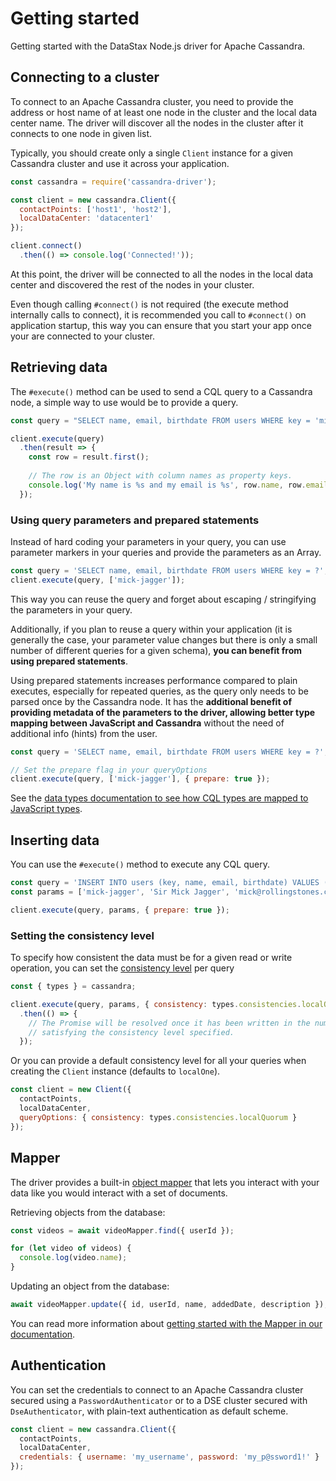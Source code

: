 # Getting started

Getting started with the DataStax Node.js driver for Apache Cassandra.

## Connecting to a cluster

To connect to an Apache Cassandra cluster, you need to provide the address or host name of at least one node
in the cluster and the local data center name.  The driver will discover all the nodes in the cluster after
it connects to one node in given list.
 
Typically, you should create only a single `Client` instance for a given Cassandra cluster and use it across
your application.

```javascript
const cassandra = require('cassandra-driver');

const client = new cassandra.Client({ 
  contactPoints: ['host1', 'host2'],
  localDataCenter: 'datacenter1'
});

client.connect()
  .then(() => console.log('Connected!'));
```

At this point, the driver will be connected to all the nodes in the local data center and discovered the rest
of the nodes in your cluster.

Even though calling `#connect()` is not required (the execute method internally calls to connect), it is recommended you
call to `#connect()` on application startup, this way you can ensure that you start your app once your are connected to
your cluster.

## Retrieving data

The `#execute()` method can be used to send a CQL query to a Cassandra node, a simple way to use would be to provide a
query.

```javascript
const query = "SELECT name, email, birthdate FROM users WHERE key = 'mick-jagger'";

client.execute(query)
  .then(result => {
    const row = result.first();
    
    // The row is an Object with column names as property keys. 
    console.log('My name is %s and my email is %s', row.name, row.email);
  });
```

### Using query parameters and prepared statements

Instead of hard coding your parameters in your query, you can use parameter markers in your queries and provide the
parameters as an Array.

```javascript
const query = 'SELECT name, email, birthdate FROM users WHERE key = ?';
client.execute(query, ['mick-jagger']);
```

This way you can reuse the query and forget about escaping / stringifying the parameters in your query. 

Additionally, if you plan to reuse a query within your application (it is generally the case, your parameter value
changes but there is only a small number of different queries for a given schema), **you can benefit from using prepared
statements**.
 
Using prepared statements increases performance compared to plain executes, especially for repeated queries, as the query
only needs to be parsed once by the Cassandra node. It has the **additional benefit of providing metadata of the
parameters to the driver, allowing better type mapping between JavaScript and Cassandra** without the need of
additional info (hints) from the user.

```javascript
const query = 'SELECT name, email, birthdate FROM users WHERE key = ?';

// Set the prepare flag in your queryOptions
client.execute(query, ['mick-jagger'], { prepare: true });
```

See the [data types documentation to see how CQL types are mapped to JavaScript types][datatypes]. 

## Inserting data

You can use the `#execute()` method to execute any CQL query.

```javascript
const query = 'INSERT INTO users (key, name, email, birthdate) VALUES (?, ?, ?)';
const params = ['mick-jagger', 'Sir Mick Jagger', 'mick@rollingstones.com', new Date(1943, 6, 26)];

client.execute(query, params, { prepare: true });
```

### Setting the consistency level

To specify how consistent the data must be for a given read or write operation, you can set the
[consistency level][consistency] per query

```javascript
const { types } = cassandra;

client.execute(query, params, { consistency: types.consistencies.localQuorum, prepare: true })
  .then(() => {
    // The Promise will be resolved once it has been written in the number of replicas
    // satisfying the consistency level specified.
  });
```

Or you can provide a default consistency level for all your queries when creating the `Client` instance (defaults to
`localOne`).

```javascript
const client = new Client({
  contactPoints,
  localDataCenter, 
  queryOptions: { consistency: types.consistencies.localQuorum }
});
```

## Mapper

The driver provides a built-in [object mapper](../features/mapper) that lets you interact with your data like you would 
interact with a set of documents.

Retrieving objects from the database:

```javascript
const videos = await videoMapper.find({ userId });

for (let video of videos) {
  console.log(video.name);
}
```

Updating an object from the database:

```javascript
await videoMapper.update({ id, userId, name, addedDate, description });
```

You can read more information about [getting started with the Mapper in our
documentation](../features/mapper/getting-started).

## Authentication

You can set the credentials to connect to an Apache Cassandra cluster secured using a `PasswordAuthenticator` or to a
DSE cluster secured with `DseAuthenticator`, with plain-text authentication as default scheme.

```javascript
const client = new cassandra.Client({
  contactPoints,
  localDataCenter,
  credentials: { username: 'my_username', password: 'my_p@ssword1!' }
});
```

[consistency]: https://docs.datastax.com/en/dse/6.0/dse-arch/datastax_enterprise/dbInternals/dbIntConfigConsistency.html
[datatypes]: /features/datatypes/
